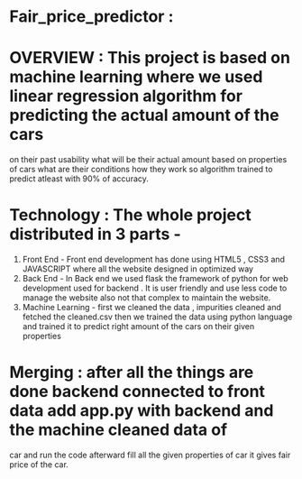# Fair_price_predictor :

# OVERVIEW : This project is based on machine learning where we used linear regression algorithm for predicting the actual amount of the cars 
  on their past usability what will be their actual amount based on properties of cars what are their conditions how they work so 
  algorithm trained to predict atleast with 90% of accuracy.
  
# Technology : The whole project distributed in 3 parts -
  1. Front End - Front end development has done using HTML5 , CSS3 and JAVASCRIPT where all the website designed in optimized way 
  2. Back End -  In Back end we used flask the framework of python for web development used for backend . It is user friendly and 
                 use less code to manage the website also not that complex to maintain the website.
  3. Machine Learning - first we cleaned the data , impurities cleaned and fetched the cleaned.csv then we trained the data using 
     python language and trained it to predict right amount of the cars on their given properties 
     
# Merging : after all the things are done backend connected to front data add app.py with backend and the machine cleaned data of 
  car and run the code afterward fill all the given properties of car it gives fair price of the car.
 
